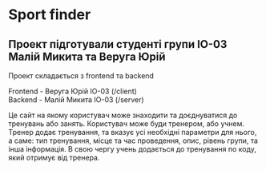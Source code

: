 # Sport finder 
## Проект підготували студенті групи ІО-03 Малій Микита та Веруга Юрій

Проект складається з frontend та backend

Frontend - Веруга Юрій ІО-03 (/client) \
Backend - Малій Микита ІО-03 (/server)  

Це сайт на якому користувач може знаходити та доєднуватися до тренувань або занять. Користувач може буди тренером, або учнем.
Тренер додає тренування, та вказує усі необхідні параметри для нього, а саме: тип тренування, місце та час проведення, опис, рівень групи, 
та інша інформація. В свою чергу учень додається до тренування по коду, який отримує від тренера.
